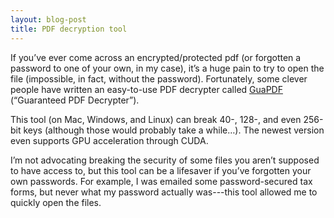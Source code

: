 ```yaml
--- 
layout: blog-post
title: PDF decryption tool
---
```


If you’ve ever come across an encrypted/protected pdf (or forgotten a password to one of your own, in my case), it’s a huge pain to try to open the file (impossible, in fact, without the password). Fortunately, some clever people have written an easy-to-use PDF decrypter called [GuaPDF](http://www.guapdf.com/) (“Guaranteed PDF Decrypter”).

This tool (on Mac, Windows, and Linux) can break 40-, 128-, and even 256-bit keys (although those would probably take a while…). The newest version even supports GPU acceleration through CUDA.

I’m not advocating breaking the security of some files you aren’t supposed to have access to, but this tool can be a lifesaver if you’ve forgotten your own passwords. For example, I was emailed some password-secured tax forms, but never what my password actually was---this tool allowed me to quickly open the files.
